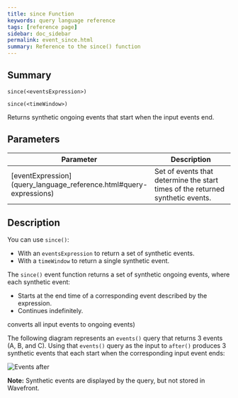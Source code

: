 ```yaml
---
title: since Function
keywords: query language reference
tags: [reference page]
sidebar: doc_sidebar
permalink: event_since.html
summary: Reference to the since() function
---
```

## Summary
```
since(<eventsExpression>)

since(<timeWindow>)
```
Returns synthetic ongoing events that start when the input events end.

## Parameters
<table>
<tbody>
<thead>
<tr><th width="20%">Parameter</th><th width="80%">Description</th></tr>
</thead>
<tr>
<td markdown="span"> [eventExpression](query_language_reference.html#query-expressions)</td>
<td>Set of events that determine the start times of the returned synthetic events.</td>
</tr>
</tbody>
</table>

## Description

You can use `since()`: 
* With an `eventsExpression` to return a set of synthetic events.
* With a `timeWindow` to return a single synthetic event.

The `since()` event function returns a set of synthetic ongoing events, where each synthetic event:
* Starts at the end time of a corresponding event described by the expression. 
* Continues indefinitely.

converts all input events to ongoing events)

The following diagram represents an `events()` query that returns 3 events (A, B, and C). Using that `events()` query as the input to `after()` produces 3 synthetic events that each start when the corresponding input event ends:

![Events after](images/after_events.svg)

**Note:** Synthetic events are displayed by the query, but not stored in Wavefront.
